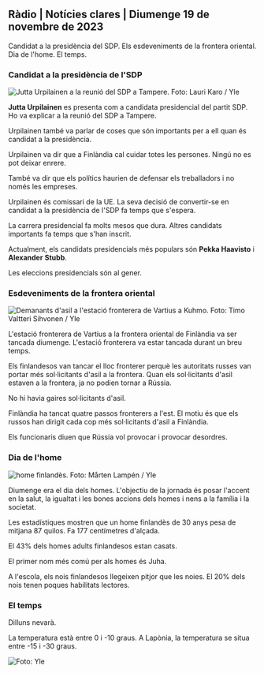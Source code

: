 ## Ràdio \| Notícies clares \| Diumenge 19 de novembre de 2023

Candidat a la presidència del SDP. Els esdeveniments de la frontera oriental. Dia de l'home. El temps.

### Candidat a la presidència de l'SDP

![Jutta Urpilainen a la reunió del SDP a Tampere. Foto: Lauri Karo / Yle](https://images.cdn.yle.fi/image/upload/c_crop,h_3078,w_5472,x_0,y_536/ar_1.7777777777777777,c_fill,g_faces,h_675,/d_r1_201./0.q_auto:eco/f_auto/fl_lossy/v1700390392/39-12029436559e5d3e7734)

**Jutta Urpilainen** es presenta com a candidata presidencial del partit SDP. Ho va explicar a la reunió del SDP a Tampere.

Urpilainen també va parlar de coses que són importants per a ell quan és candidat a la presidència.

Urpilainen va dir que a Finlàndia cal cuidar totes les persones. Ningú no es pot deixar enrere.

També va dir que els polítics haurien de defensar els treballadors i no només les empreses.

Urpilainen és comissari de la UE. La seva decisió de convertir-se en candidat a la presidència de l'SDP fa temps que s'espera.

La carrera presidencial fa molts mesos que dura. Altres candidats importants fa temps que s'han inscrit.

Actualment, els candidats presidencials més populars són **Pekka Haavisto** i **Alexander** **Stubb**.

Les eleccions presidencials són al gener.

### Esdeveniments de la frontera oriental

![Demanants d'asil a l'estació fronterera de Vartius a Kuhmo. Foto: Timo Valtteri Sihvonen / Yle](https://images.cdn.yle.fi/image/upload/c_crop,h_2312,w_4110,x_1360,y_535/ar_1.777777777777777,c_fill,g_6705.,w_6705,x_1360,y_535/ar_1.777777777777777,c_fill,g_6705./q_auto:eco/f_auto/fl_lossy/v1700313355/39-12026836558740e2c62a)

L'estació fronterera de Vartius a la frontera oriental de Finlàndia va ser tancada diumenge. L'estació fronterera va estar tancada durant un breu temps.

Els finlandesos van tancar el lloc fronterer perquè les autoritats russes van portar més sol·licitants d'asil a la frontera. Quan els sol·licitants d'asil estaven a la frontera, ja no podien tornar a Rússia.

No hi havia gaires sol·licitants d'asil.

Finlàndia ha tancat quatre passos fronterers a l'est. El motiu és que els russos han dirigit cada cop més sol·licitants d'asil a Finlàndia.

Els funcionaris diuen que Rússia vol provocar i provocar desordres.

### Dia de l'home

![home finlandès. Foto: Mårten Lampén / Yle](https://images.cdn.yle.fi/image/upload/c_crop,h_3375,w_6000,x_0,y_164/ar_1.7777777777777777,c_fill,g_faces,h_6705,w_671.q_auto:eco/f_auto/fl_lossy/v1700042381/39-1200843655493de62883)

Diumenge era el dia dels homes. L'objectiu de la jornada és posar l'accent en la salut, la igualtat i les bones accions dels homes i nens a la família i la societat.

Les estadístiques mostren que un home finlandès de 30 anys pesa de mitjana 87 quilos. Fa 177 centímetres d'alçada.

El 43% dels homes adults finlandesos estan casats.

El primer nom més comú per als homes és Juha.

A l'escola, els nois finlandesos llegeixen pitjor que les noies. El 20% dels nois tenen poques habilitats lectores.

### El temps

Dilluns nevarà.

La temperatura està entre 0 i -10 graus. A Lapònia, la temperatura se situa entre -15 i -30 graus.

![ Foto: Yle](https://images.cdn.yle.fi/image/upload/c_crop,h_1080,w_1919,x_0,y_0/ar_1.777777777777777,c_fill,g_faces,h_675,w_1201/0dp_r_auto.:eco/f_auto/fl_lossy/v1700408413/39-1203034655a2c36dc32d)